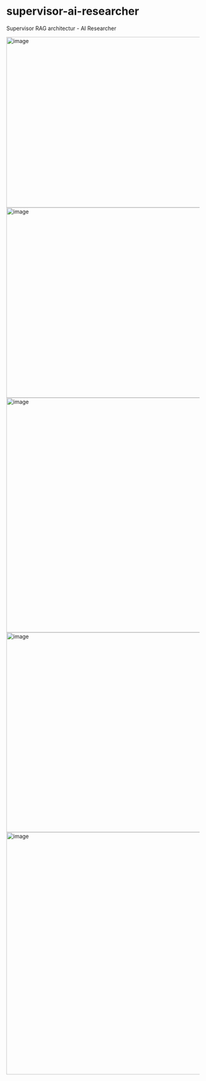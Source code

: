 # supervisor-ai-researcher
Supervisor RAG architectur - AI Researcher


<img width="553" height="445" alt="image" src="https://github.com/user-attachments/assets/34c9d99e-4c8e-4bd7-b4a2-10b1933f11d0" />

<img width="1220" height="496" alt="image" src="https://github.com/user-attachments/assets/cea10268-0ae2-4349-9b3d-7db2eeba9bdc" />

<img width="1302" height="612" alt="image" src="https://github.com/user-attachments/assets/4e8116d6-49d2-4163-b333-9ce4c95e6540" />


<img width="737" height="521" alt="image" src="https://github.com/user-attachments/assets/a0455b0d-bec3-43a3-b589-5edfef71943d" />

<img width="651" height="632" alt="image" src="https://github.com/user-attachments/assets/d3d1149b-eddd-45f0-ac48-faab85b93a76" />




